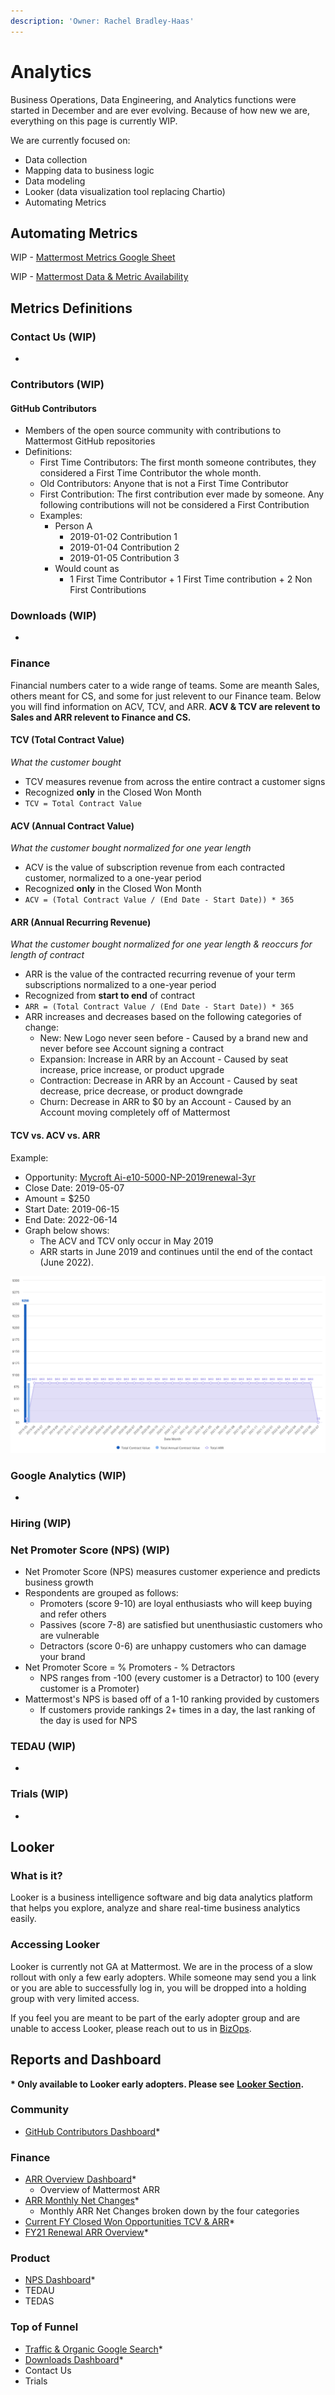```yaml
---
description: 'Owner: Rachel Bradley-Haas'
---
```


# Analytics

Business Operations, Data Engineering, and Analytics functions were started in December and are ever evolving. Because of how new we are, everything on this page is currently WIP.

We are currently focused on:

* Data collection
* Mapping data to business logic
* Data modeling
* Looker \(data visualization tool replacing Chartio\)
* Automating Metrics

## Automating Metrics

WIP - [Mattermost Metrics Google Sheet](https://docs.google.com/spreadsheets/d/1_AuT_ZwKRK-_BEUgmDoHkuIZQEnuzyb6sNpnUQkWOOQ/edit?usp=sharing)

WIP - [Mattermost Data & Metric Availability](https://docs.google.com/spreadsheets/d/1GRB6hr_eSSVcFFAQkimZ6VE0EtobkPq6iKl027G9Mig/edit?usp=sharing)

## Metrics Definitions

### Contact Us \(WIP\)

* 
### Contributors \(WIP\)

#### GitHub Contributors

* Members of the open source community with contributions to Mattermost GitHub repositories
* Definitions:
  * First Time Contributors: The first month someone contributes, they considered a First Time Contributor the whole month.
  * Old Contributors: Anyone that is not a First Time Contributor
  * First Contribution: The first contribution ever made by someone. Any following contributions will not be considered a First Contribution
  * Examples:
    * Person A
      * 2019-01-02 Contribution 1
      * 2019-01-04 Contribution 2
      * 2019-01-05 Contribution 3
    * Would count as
      * 1 First Time Contributor + 1 First Time contribution + 2 Non First Contributions

### Downloads \(WIP\)

* 
### Finance

Financial numbers cater to a wide range of teams. Some are meanth Sales, others meant for CS, and some for just relevent to our Finance team. Below you will find information on ACV, TCV, and ARR. **ACV & TCV are relevent to Sales and ARR relevent to Finance and CS.**

#### TCV \(Total Contract Value\)

_What the customer bought_

* TCV measures revenue from across the entire contract a customer signs
* Recognized **only** in the Closed Won Month
* `TCV = Total Contract Value`

#### ACV \(Annual Contract Value\)

_What the customer bought normalized for one year length_

* ACV is the value of subscription revenue from each contracted customer, normalized to a one-year period
* Recognized **only** in the Closed Won Month
* `ACV = (Total Contract Value / (End Date - Start Date)) * 365`

#### ARR \(Annual Recurring Revenue\)

_What the customer bought normalized for one year length & reoccurs for length of contract_

* ARR is the value of the contracted recurring revenue of your term subscriptions normalized to a one-year period
* Recognized from **start to end** of contract
* `ARR = (Total Contract Value / (End Date - Start Date)) * 365`
* ARR increases and decreases based on the following categories of change:
  * New: New Logo never seen before - Caused by a brand new and never before see Account signing a contract
  * Expansion: Increase in ARR by an Account - Caused by seat increase, price increase, or product upgrade
  * Contraction: Decrease in ARR by an Account - Caused by seat decrease, price decrease, or product downgrade
  * Churn: Decrease in ARR to $0 by an Account - Caused by an Account moving completely off of Mattermost

#### TCV vs. ACV vs. ARR

Example: 

* Opportunity: [Mycroft Ai-e10-5000-NP-2019renewal-3yr](https://mattermost.lightning.force.com/lightning/r/Opportunity/0063600000eRMmcAAG/view)
* Close Date: 2019-05-07
* Amount = $250
* Start Date: 2019-06-15
* End Date: 2022-06-14
* Graph below shows:
  * The ACV and TCV only occur in May 2019
  * ARR starts in June 2019 and continues until the end of the contact \(June 2022\).

![](../../.gitbook/assets/screen-shot-2020-01-23-at-12.40.16-pm.png)

### Google Analytics \(WIP\)

* 
### Hiring \(WIP\)

### Net Promoter Score \(NPS\) \(WIP\)

* Net Promoter Score \(NPS\) measures customer experience and predicts business growth
* Respondents are grouped as follows:
  * Promoters \(score 9-10\) are loyal enthusiasts who will keep buying and refer others
  * Passives \(score 7-8\) are satisfied but unenthusiastic customers who are vulnerable
  * Detractors \(score 0-6\) are unhappy customers who can damage your brand
* Net Promoter Score = % Promoters - % Detractors
  * NPS ranges from -100 \(every customer is a Detractor\) to 100 \(every customer is a Promoter\)
* Mattermost's NPS is based off of a 1-10 ranking provided by customers
  * If customers provide rankings 2+ times in a day, the last ranking of the day is used for NPS

### TEDAU \(WIP\)

* 
### Trials \(WIP\)

* 
## Looker

### What is it?

Looker is a business intelligence software and big data analytics platform that helps you explore, analyze and share real-time business analytics easily.

### Accessing Looker

Looker is currently not GA at Mattermost. We are in the process of a slow rollout with only a few early adopters. While someone may send you a link or you are able to successfully log in, you will be dropped into a holding group with very limited access.

If you feel you are meant to be part of the early adopter group and are unable to access Looker, please reach out to us in [BizOps](https://community.mattermost.com/private-core/channels/bizops).

## Reports and Dashboard

 **\* Only available to Looker early adopters. Please see** [**Looker Section**](https://handbook.mattermost.com/operations/business-operations/analytics#looker)**.**

### Community

* [GitHub Contributors Dashboard](https://mattermost.looker.com/dashboards/15)\*

### Finance

* [ARR Overview Dashboard](https://mattermost.looker.com/dashboards/14)\*
  * Overview of Mattermost ARR
* [ARR Monthly Net Changes](https://mattermost.looker.com/looks/2?toggle=det)\*
  * Monthly ARR Net Changes broken down by the four categories
* [Current FY Closed Won Opportunities TCV & ARR](https://mattermost.looker.com/dashboards/2)\*
* [FY21 Renewal ARR Overview](https://mattermost.looker.com/dashboards/9)\*

### Product

* [NPS Dashboard](https://mattermost.looker.com/dashboards/16)\*
* TEDAU
* TEDAS

### Top of Funnel

* [Traffic & Organic Google Search](https://mattermost.looker.com/dashboards/5)\*
* [Downloads Dashboard](https://mattermost.looker.com/dashboards/11)\*
* Contact Us
* Trials



